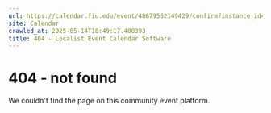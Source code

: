 ```yaml
---
url: https://calendar.fiu.edu/event/48679552149429/confirm?instance_id=48679552150454&return=https%3A%2F%2Fcalendar.fiu.edu%2Fcalendar%3Fevent_types%255B%255D%3D121722
site: Calendar
crawled_at: 2025-05-14T18:49:17.480393
title: 404 - Localist Event Calendar Software
---
```


# 404 - not found
We couldn't find the page on this community event platform.
